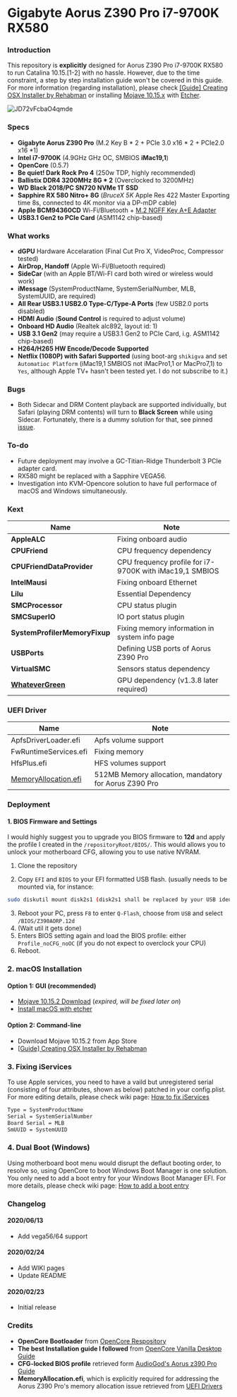 # Gigabyte Aorus Z390 Pro i7-9700K RX580
### Introduction

This repository is **explicitly** designed for Aorus Z390 Pro i7-9700K RX580 to run Catalina 10.15.[1-2] with no hassle. However, due to the time constraint, a step by step installation guide won't be covered in this guide. For more information (regarding installation), please check [[Guide] Creating OSX Installer by Rehabman](https://www.tonymacx86.com/threads/guide-booting-the-os-x-installer-on-laptops-with-clover.148093/) or installing [Mojave 10.15.x](https://mirrors.dtops.cc/iso/MacOS/daliansky_macos/) with [Etcher](https://www.balena.io/etcher/).

![JD72vFcbaO4qmde](https://i.loli.net/2020/02/24/JD72vFcbaO4qmde.jpg)

### Specs

- **Gigabyte Aorus Z390 Pro** (M.2 Key B * 2 + PCIe 3.0 x16 * 2 + PCIe2.0 x16 \*1)
- **Intel i7-9700K** (4.9GHz GHz OC, SMBIOS **iMac19,1**)
- **OpenCore** (0.5.7)
- **Be quiet! Dark Rock Pro 4** (250w TDP, highly recommended)
- **Ballistix DDR4 3200MHz 8G * 2** (Overclocked to 3200MHz)
- **WD Black 2018/PC SN720 NVMe 1T SSD**
- **Sapphire RX 580 Nitro+ 8G** (*BruceX 5K* Apple Res 422 Master Exporting time 8s, connected to 4K monitor via a DP-mDP cable)
- **Apple BCM94360CD** Wi-Fi/Bluetooth + [M.2 NGFF Key A+E Adapter](https://www.ebay.co.uk/itm/BCM94360CS2-BCM943224PCIEBT2-12-6-Pin-WIFI-wireless-card-module-to-NGFF-M-2/223633015347?hash=item3411910233:g:clQAAOSwI7lcld~Z) 
- **USB3.1 Gen2 to PCIe Card** (ASM1142 chip-based)



### What works

- **dGPU** Hardware Accelaration  (Final Cut Pro X, VideoProc, Compressor tested)
- **AirDrop, Handoff** (Apple Wi-Fi/Bluetooth required)
- **SideCar** (with an Apple BT/Wi-FI card both wired or wireless would work)
- **iMessage** (SystemProductName, SystemSerialNumber, MLB, SystemUUID, are required) 
- **All Rear USB3.1 USB2.0 Type-C/Type-A Ports** (few USB2.0 ports disabled) 
- **HDMI Audio** (**Sound Control** is required to adjust volume)
- **Onboard HD Audio** (Realtek alc892, layout id: 1)
- **USB 3.1 Gen2** (may require a USB3.1 Gen2 to PCIe Card, i.g. ASM1142 chip-based)
- **H264/H265 HW Encode/Decode Supported**
- **Netflix (1080P) with Safari Supported** (using boot-arg `shikigva` and set `Automatioc Platform` (iMac19,1 SMBIOS not iMacPro1,1 or MacPro7,1) to `Yes`, although Apple TV+ hasn't been tested yet. I do not subscribe to it.)

### Bugs 

- Both Sidecar and DRM Content playback are supported individually, but Safari (playing DRM contents)  will turn to **Black Screen** while using Sidecar. Fortunately, there is a dummy solution for that, see pinned [issue](https://github.com/sarkrui/Hackintosh-Z390-Aorus-Pro-9700K-RX580/issues/3). 

### To-do

* Future deployment may involve a GC-Titian-Ridge Thunderbolt 3 PCIe adapter card.
* RX580 might be replaced with a Sapphire VEGA56.
* Investigation into KVM-Opencore solution to have full performace of macOS and Windows simultaneously.

### Kext 

| Name     | Note     |
| ---- | ---- |
|**AppleALC**| Fixing onboard audio |
|**CPUFriend**| CPU frequency dependency |
|**CPUFriendDataProvider**| CPU frequency profile for i7-9700K with iMac19,1 SMBIOS |
|**IntelMausi**| Fixing onboard Ethernet |
|**Lilu**| Essential Dependency |
|**SMCProcessor**| CPU status plugin |
|**SMCSuperIO**| IO port status plugin |
|**SystemProfilerMemoryFixup**| Fixing memory information in system info page |
|**USBPorts**| Defining USB ports of Aorus Z390 Pro |
|**VirtualSMC**| Sensors status dependency |
|**[WhateverGreen](https://github.com/acidanthera/WhateverGreen)**| GPU dependency (v1.3.8 later required) |

### UEFI Driver

|  Name    | Note      |
| ---- | ---- |
|ApfsDriverLoader.efi| Apfs volume support |
|FwRuntimeServices.efi| Fixing memory |
|HfsPlus.efi| HFS volumes support |
|[MemoryAllocation.efi](https://github.com/williambj1/OpenCore-Factory/releases/tag/OpenCore-UEFI-Drivers)| 512MB Memory allocation, mandatory for Aorus Z390 Pro |



### Deployment

#### 1. BIOS Firmware and Settings

I would highly suggest you to upgrade you BIOS firmware to **12d** and apply the profile I created in the `/repositoryRoot/BIOS/`. This would allows you to unlock your motherboard CFG, allowing you to use native NVRAM. 

1. Clone the repository

2. Copy `EFI` and `BIOS` to your EFI formatted USB flash. (usually needs to be mounted via, for instance:
```bash
sudo diskutil mount disk2s1 (disk2s1 shall be replaced by your USB identifier)
```
3. Reboot your PC, press `F8` to enter `Q-Flash`, choose from `USB` and select `/BIOS/Z390AORP.12d`
4. (Wait util it gets done)
5. Enters BIOS setting again and load the BIOS profile: either `Profile_noCFG_noOC` (if you do not expect to overclock your CPU)
6. Reboot.


### 2. macOS Installation

#### Option 1: GUI (recommended)

- [Mojave 10.15.2 Download](https://mirrors.dtops.cc/iso/MacOS/daliansky_macos/) (*expired, will be fixed later on*)
- [Install macOS with etcher](https://www.balena.io/etcher/)

#### Option 2: Command-line

- Download Mojave 10.15.2 from App Store
- [[Guide] Creating OSX Installer by Rehabman](https://www.tonymacx86.com/threads/guide-booting-the-os-x-installer-on-laptops-with-clover.148093/) 

### 3. Fixing iServices

To use Apple services, you need to have a vaild but unregistered serial (consisting of four attributes, shown as below) patched in your config.plist. For more editing details, please check wiki page: [How to fix iServices](https://github.com/sarkrui/Hackintosh-Z390-Aorus-Pro-9700K-RX580/wiki/How-to-fix-iServices)

```bash
Type = SystemProductName
Serial = SystemSerialNumber
Board Serial = MLB
SmUUID = SystemUUID
```

### 4. Dual Boot (Windows)

Using motherboard boot menu would disrupt the deflaut booting order, to resolve so, using OpenCore to boot Windows Boot Manager is one solution. You only need to add a boot entry for your Windows Boot Manager EFI. For more details, please check wiki page: [How to add a boot entry](https://github.com/sarkrui/Hackintosh-Z390-Aorus-Pro-9700K-RX580/wiki/How-to-add-a-boot-entry-in-OpenCore)



### Changelog

#### 2020/06/13

* Add vega56/64 support

#### 2020/02/24

* Add WIKI pages
* Update README

#### 2020/02/23

* Initial release



### Credits

* **OpenCore Bootloader** from [OpenCore Respository](https://github.com/acidanthera/OpenCorePkg)
* **The best Installation guide I followed** from [OpenCore Vanilla Desktop Guide](https://khronokernel-2.gitbook.io/opencore-vanilla-desktop-guide/)
* **CFG-locked BIOS profile** retrieved form [AudioGod's Aorus z390 Pro Guide](https://www.insanelymac.com/forum/topic/339980-audiogods-aorus-z390-pro-patched-dsdt-mini-guide-and-discussion/)
* **MemoryAllocation.efi**, which is explicitly required for addressing the Aorus Z390 Pro's memory allocation issue retrieved from [UEFI Drivers](https://github.com/williambj1/OpenCore-Factory/releases/tag/OpenCore-UEFI-Drivers) 
